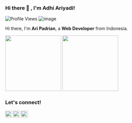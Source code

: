 ### Hi there 👋 , I'm Adhi Ariyadi!
![Profile Views](https://gpvc.arturio.dev/aripadrian)
![image](https://img.shields.io/github/followers/aripadrian?label=follow&style=social)
    
Hi there, I'm **Ari Padrian**, a **Web Developer** from Indonesia.


<p>
    <img src="https://github-readme-stats.vercel.app/api?username=aripadrian&show_icons=true" height=178 />
    <img src="https://github-readme-stats.vercel.app/api/top-langs/?username=aripadrian&layout=compact" height=178 />
</p>

### Let's connect!
<p>
    <a href="https://web.facebook.com/aripadrian0/" target="blank"><img align="left" alt="Syauqi's Facebook" width="22px" src="https://cdn.jsdelivr.net/npm/simple-icons@v3/icons/facebook.svg" /></a>
    <a href="https://twitter.com/aripadrian" target="blank"><img align="left" alt="Syauqi's Twitter" width="22px" src="https://cdn.jsdelivr.net/npm/simple-icons@v3/icons/twitter.svg" /></a>
  <a href="https://instagram.com/aripadrian" target="blank"><img align="left" alt="Syauqi's Twitter" width="22px" src="https://cdn.jsdelivr.net/npm/simple-icons@v3/icons/instagram.svg" /></a>
</p>
